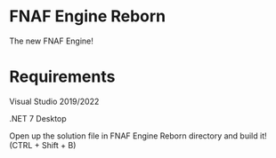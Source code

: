 # FNAF Engine Reborn
The new FNAF Engine!

# Requirements
Visual Studio 2019/2022

.NET 7 Desktop

Open up the solution file in FNAF Engine Reborn directory and build it! (CTRL + Shift + B)

